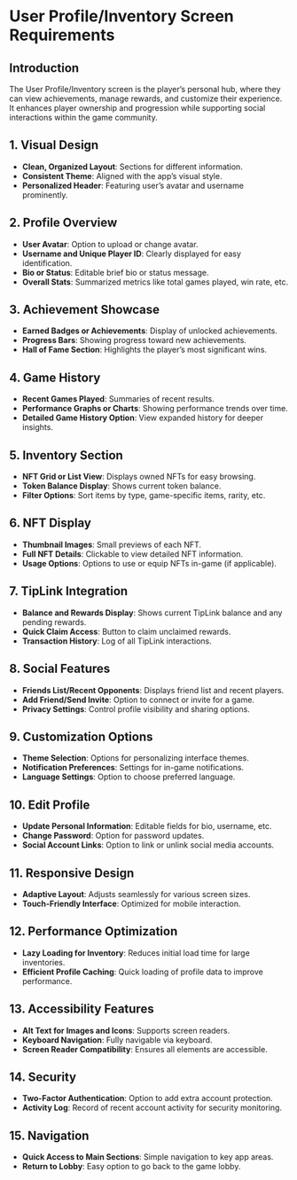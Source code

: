 # User Profile/Inventory Screen Requirements

## Introduction
The User Profile/Inventory screen is the player’s personal hub, where they can view achievements, manage rewards, and customize their experience. It enhances player ownership and progression while supporting social interactions within the game community.

## 1. Visual Design
- **Clean, Organized Layout**: Sections for different information.
- **Consistent Theme**: Aligned with the app’s visual style.
- **Personalized Header**: Featuring user’s avatar and username prominently.

## 2. Profile Overview
- **User Avatar**: Option to upload or change avatar.
- **Username and Unique Player ID**: Clearly displayed for easy identification.
- **Bio or Status**: Editable brief bio or status message.
- **Overall Stats**: Summarized metrics like total games played, win rate, etc.

## 3. Achievement Showcase
- **Earned Badges or Achievements**: Display of unlocked achievements.
- **Progress Bars**: Showing progress toward new achievements.
- **Hall of Fame Section**: Highlights the player’s most significant wins.

## 4. Game History
- **Recent Games Played**: Summaries of recent results.
- **Performance Graphs or Charts**: Showing performance trends over time.
- **Detailed Game History Option**: View expanded history for deeper insights.

## 5. Inventory Section
- **NFT Grid or List View**: Displays owned NFTs for easy browsing.
- **Token Balance Display**: Shows current token balance.
- **Filter Options**: Sort items by type, game-specific items, rarity, etc.

## 6. NFT Display
- **Thumbnail Images**: Small previews of each NFT.
- **Full NFT Details**: Clickable to view detailed NFT information.
- **Usage Options**: Options to use or equip NFTs in-game (if applicable).

## 7. TipLink Integration
- **Balance and Rewards Display**: Shows current TipLink balance and any pending rewards.
- **Quick Claim Access**: Button to claim unclaimed rewards.
- **Transaction History**: Log of all TipLink interactions.

## 8. Social Features
- **Friends List/Recent Opponents**: Displays friend list and recent players.
- **Add Friend/Send Invite**: Option to connect or invite for a game.
- **Privacy Settings**: Control profile visibility and sharing options.

## 9. Customization Options
- **Theme Selection**: Options for personalizing interface themes.
- **Notification Preferences**: Settings for in-game notifications.
- **Language Settings**: Option to choose preferred language.

## 10. Edit Profile
- **Update Personal Information**: Editable fields for bio, username, etc.
- **Change Password**: Option for password updates.
- **Social Account Links**: Option to link or unlink social media accounts.

## 11. Responsive Design
- **Adaptive Layout**: Adjusts seamlessly for various screen sizes.
- **Touch-Friendly Interface**: Optimized for mobile interaction.

## 12. Performance Optimization
- **Lazy Loading for Inventory**: Reduces initial load time for large inventories.
- **Efficient Profile Caching**: Quick loading of profile data to improve performance.

## 13. Accessibility Features
- **Alt Text for Images and Icons**: Supports screen readers.
- **Keyboard Navigation**: Fully navigable via keyboard.
- **Screen Reader Compatibility**: Ensures all elements are accessible.

## 14. Security
- **Two-Factor Authentication**: Option to add extra account protection.
- **Activity Log**: Record of recent account activity for security monitoring.

## 15. Navigation
- **Quick Access to Main Sections**: Simple navigation to key app areas.
- **Return to Lobby**: Easy option to go back to the game lobby.
